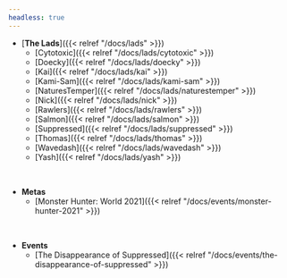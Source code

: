 ```yaml
---
headless: true
---
```


- [**The Lads**]({{< relref "/docs/lads" >}})
  - [Cytotoxic]({{< relref "/docs/lads/cytotoxic" >}})
  - [Doecky]({{< relref "/docs/lads/doecky" >}})
  - [Kai]({{< relref "/docs/lads/kai" >}})
  - [Kami-Sam]({{< relref "/docs/lads/kami-sam" >}})
  - [NaturesTemper]({{< relref "/docs/lads/naturestemper" >}})
  - [Nick]({{< relref "/docs/lads/nick" >}})
  - [Rawlers]({{< relref "/docs/lads/rawlers" >}})
  - [Salmon]({{< relref "/docs/lads/salmon" >}})
  - [Suppressed]({{< relref "/docs/lads/suppressed" >}})
  - [Thomas]({{< relref "/docs/lads/thomas" >}})
  - [Wavedash]({{< relref "/docs/lads/wavedash" >}})
  - [Yash]({{< relref "/docs/lads/yash" >}})
<br />

- **Metas**
  - [Monster Hunter: World 2021]({{< relref "/docs/events/monster-hunter-2021" >}})
<br />

- **Events**
  - [The Disappearance of Suppressed]({{< relref "/docs/events/the-disappearance-of-suppressed" >}})